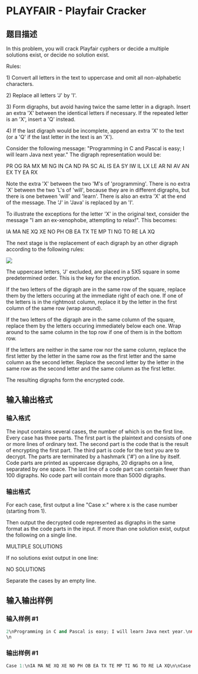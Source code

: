 # PLAYFAIR - Playfair Cracker

## 题目描述

In this problem, you will crack Playfair cyphers or decide a multiple solutions exist, or decide no solution exist.

Rules:

1\) Convert all letters in the text to uppercase and omit all non-alphabetic characters.

2\) Replace all letters 'J' by 'I'.

3\) Form digraphs, but avoid having twice the same letter in a digraph. Insert an extra 'X' between the identical letters if necessary. If the repeated letter is an 'X', insert a 'Q' instead.

4\) If the last digraph would be incomplete, append an extra 'X' to the text (or a 'Q' if the last letter in the text is an 'X').

Consider the following message: "Programming in C and Pascal is easy; I will learn Java next year." The digraph representation would be:

PR OG RA MX MI NG IN CA ND PA SC AL IS EA SY IW IL LX LE AR NI AV AN EX TY EA RX

Note the extra 'X' between the two 'M's of 'programming'. There is no extra 'X' between the two 'L's of 'will', because they are in different digraphs, but there is one between 'will' and 'learn'. There is also an extra 'X' at the end of the message. The 'J' in 'Java' is replaced by an 'I'.

To illustrate the exceptions for the letter 'X' in the original text, consider the message "I am an ex-xenophobe, attempting to relax!". This becomes:

IA MA NE XQ XE NO PH OB EA TX TE MP TI NG TO RE LA XQ

The next stage is the replacement of each digraph by an other digraph according to the following rules:

![](https://cdn.luogu.com.cn/upload/vjudge_pic/SP4476/65e1ee8ced2ec90a31f618fbb8d0cd521c5e083b.png)

The uppercase letters, 'J' excluded, are placed in a 5X5 square in some predetermined order. This is the key for the encryption.

If the two letters of the digraph are in the same row of the square, replace them by the letters occuring at the immediate right of each one. If one of the letters is in the rightmost column, replace it by the letter in the first column of the same row (wrap around).

If the two letters of the digraph are in the same column of the square, replace them by the letters occuring immediately below each one. Wrap around to the same column in the top row if one of them is in the bottom row.

If the letters are neither in the same row nor the same column, replace the first letter by the letter in the same row as the first letter and the same column as the second letter. Replace the second letter by the letter in the same row as the second letter and the same column as the first letter.

The resulting digraphs form the encrypted code.

## 输入输出格式

### 输入格式

The input contains several cases, the number of which is on the first line. Every case has three parts. The first part is the plaintext and consists of one or more lines of ordinary text. The second part is the code that is the result of encrypting the first part. The third part is code for the text you are to decrypt. The parts are terminated by a hashmark ('#') on a line by itself. Code parts are printed as uppercase digraphs, 20 digraphs on a line, separated by one space. The last line of a code part can contain fewer than 100 digraphs. No code part will contain more than 5000 digraphs.

### 输出格式

For each case, first output a line "Case x:" where x is the case number (starting from 1).

Then output the decrypted code represented as digraphs in the same format as the code parts in the input. If more than one solution exist, output the following on a single line.

MULTIPLE SOLUTIONS

If no solutions exist output in one line:

NO SOLUTIONS

Separate the cases by an empty line.

## 输入输出样例

### 输入样例 #1

```cpp
2\nProgramming in C and Pascal is easy; I will learn Java next year.\n#\nFV CV GE PH PW AS UX GL UY ZX GY LZ UV HE NS UI UQ IA QA EG\nXU XG EA HN KC HE VE\n#\nLX ZH AH EI NH XY MX KV HE OE RQ PD OQ AS KY EQ ZL EI\n#\nIt is full moon!\nMeet me at Hammersmith Bridge tonight.\n#\nMP PI NZ AZ RN QV UG GD DO GD RQ AR KY GD HD NK PR DA MS OG\nUP GK IC QY\n#\nHL WT UP MC HQ RW PI CX DC ZD HB HG KL PM GI FP SK GE QR MF\nMP AR BH HM HA SP DP TC WM DZ PO RL SG MU DC SB OD SM MU CS\nUH RX BL MH HG WS DC BH MF KR MZ GT CD PU CS HD GH LK DP CT\nGI RZ CD EV KY GD MF IP GT IF KG IC EH TE SD QV QG PR RQ EV\nMU HK IF RC CR EQ OU PR SB GE CD PR PI UP DR UE EV FS BH MF\nEV FS DA BC MK GI\n#\n
\n
```


### 输出样例 #1

```cpp
Case 1:\nIA MA NE XQ XE NO PH OB EA TX TE MP TI NG TO RE LA XQ\n\nCase 2:\nCR YP TO GR AP HY IS AV ER YF AS CI NA TI NG SU BI EC TA ND\nIT HA SA RI CH HI ST OR YI FY OU AR EI NT ER ES TE DI NT HE\nPL AY FA IR CI PH ER SA ND MA NY MO RE OT HE RS IC AN ST RO\nNG LY RE CO MX ME ND SI MO NS IN GH SC OD EB OX OK TH AT CO\nNT AI NS AL LA BO UT TH ES EC RE TH IS TO RY OF CO DE SA ND\nCO DE BR EA KI NG\n\n
```


